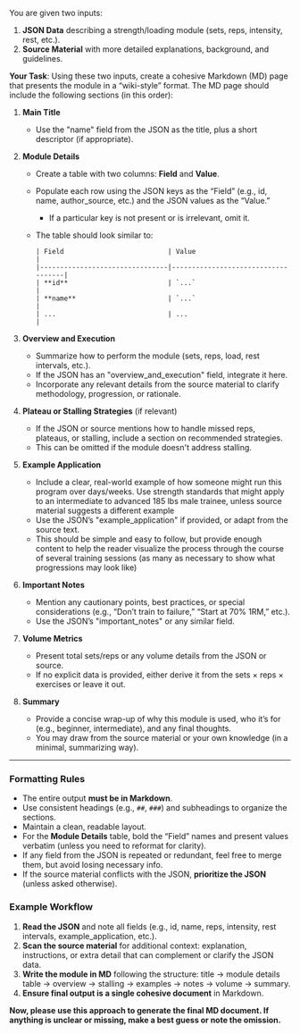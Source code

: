 You are given two inputs:
1. **JSON Data** describing a strength/loading module (sets, reps, intensity, rest, etc.).
2. **Source Material** with more detailed explanations, background, and guidelines.

**Your Task**: 
Using these two inputs, create a cohesive Markdown (MD) page that presents the module in a “wiki-style” format. The MD page should include the following sections (in this order):

1. **Main Title**  
   - Use the "name" field from the JSON as the title, plus a short descriptor (if appropriate).

2. **Module Details**  
   - Create a table with two columns: **Field** and **Value**.
   - Populate each row using the JSON keys as the “Field” (e.g., id, name, author_source, etc.) and the JSON values as the “Value.”
     - If a particular key is not present or is irrelevant, omit it.
   - The table should look similar to:

     ```
     | Field                          | Value                              |
     |--------------------------------|------------------------------------|
     | **id**                         | `...`                              |
     | **name**                       | `...`                              |
     | ...                            | ...                                |
     ```

3. **Overview and Execution**  
   - Summarize how to perform the module (sets, reps, load, rest intervals, etc.).
   - If the JSON has an "overview_and_execution" field, integrate it here.
   - Incorporate any relevant details from the source material to clarify methodology, progression, or rationale.

4. **Plateau or Stalling Strategies** (if relevant)  
   - If the JSON or source mentions how to handle missed reps, plateaus, or stalling, include a section on recommended strategies.
   - This can be omitted if the module doesn't address stalling.

5. **Example Application**  
   - Include a clear, real-world example of how someone might run this program over days/weeks.  Use strength standards that might apply to an intermediate to advanced 185 lbs male trainee, unless source material suggests a different example
   - Use the JSON’s "example_application" if provided, or adapt from the source text.
   - This should be simple and easy to follow, but provide enough content to help the reader visualize the process through the course of several training sessions (as many as necessary to show what progressions may look like)

6. **Important Notes**  
   - Mention any cautionary points, best practices, or special considerations (e.g., “Don’t train to failure,” “Start at 70% 1RM,” etc.).
   - Use the JSON’s "important_notes" or any similar field.

7. **Volume Metrics**  
   - Present total sets/reps or any volume details from the JSON or source.
   - If no explicit data is provided, either derive it from the sets × reps × exercises or leave it out.

8. **Summary**  
   - Provide a concise wrap-up of why this module is used, who it’s for (e.g., beginner, intermediate), and any final thoughts.
   - You may draw from the source material or your own knowledge (in a minimal, summarizing way).

---

### Formatting Rules

- The entire output **must be in Markdown**.
- Use consistent headings (e.g., `##`, `###`) and subheadings to organize the sections.
- Maintain a clean, readable layout.
- For the **Module Details** table, bold the “Field” names and present values verbatim (unless you need to reformat for clarity).
- If any field from the JSON is repeated or redundant, feel free to merge them, but avoid losing necessary info.
- If the source material conflicts with the JSON, **prioritize the JSON** (unless asked otherwise).

### Example Workflow

1. **Read the JSON** and note all fields (e.g., id, name, reps, intensity, rest intervals, example_application, etc.).
2. **Scan the source material** for additional context: explanation, instructions, or extra detail that can complement or clarify the JSON data.
3. **Write the module in MD** following the structure: title → module details table → overview → stalling → examples → notes → volume → summary.
4. **Ensure final output is a single cohesive document** in Markdown.

**Now, please use this approach to generate the final MD document. If anything is unclear or missing, make a best guess or note the omission.**
